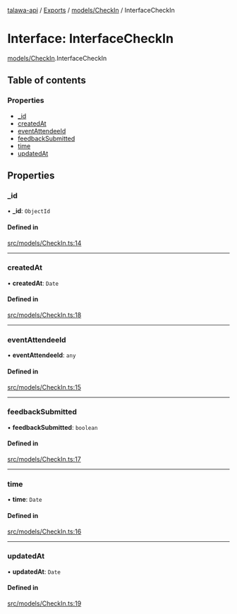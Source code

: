 [talawa-api](../README.md) / [Exports](../modules.md) / [models/CheckIn](../modules/models_CheckIn.md) / InterfaceCheckIn

# Interface: InterfaceCheckIn

[models/CheckIn](../modules/models_CheckIn.md).InterfaceCheckIn

## Table of contents

### Properties

- [\_id](models_CheckIn.InterfaceCheckIn.md#_id)
- [createdAt](models_CheckIn.InterfaceCheckIn.md#createdat)
- [eventAttendeeId](models_CheckIn.InterfaceCheckIn.md#eventattendeeid)
- [feedbackSubmitted](models_CheckIn.InterfaceCheckIn.md#feedbacksubmitted)
- [time](models_CheckIn.InterfaceCheckIn.md#time)
- [updatedAt](models_CheckIn.InterfaceCheckIn.md#updatedat)

## Properties

### \_id

• **\_id**: `ObjectId`

#### Defined in

[src/models/CheckIn.ts:14](https://github.com/PalisadoesFoundation/talawa-api/blob/636e51c/src/models/CheckIn.ts#L14)

___

### createdAt

• **createdAt**: `Date`

#### Defined in

[src/models/CheckIn.ts:18](https://github.com/PalisadoesFoundation/talawa-api/blob/636e51c/src/models/CheckIn.ts#L18)

___

### eventAttendeeId

• **eventAttendeeId**: `any`

#### Defined in

[src/models/CheckIn.ts:15](https://github.com/PalisadoesFoundation/talawa-api/blob/636e51c/src/models/CheckIn.ts#L15)

___

### feedbackSubmitted

• **feedbackSubmitted**: `boolean`

#### Defined in

[src/models/CheckIn.ts:17](https://github.com/PalisadoesFoundation/talawa-api/blob/636e51c/src/models/CheckIn.ts#L17)

___

### time

• **time**: `Date`

#### Defined in

[src/models/CheckIn.ts:16](https://github.com/PalisadoesFoundation/talawa-api/blob/636e51c/src/models/CheckIn.ts#L16)

___

### updatedAt

• **updatedAt**: `Date`

#### Defined in

[src/models/CheckIn.ts:19](https://github.com/PalisadoesFoundation/talawa-api/blob/636e51c/src/models/CheckIn.ts#L19)
